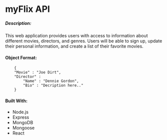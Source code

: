 # myFlix API

##### Description:
This web application provides users with access to information about 
different movies, directors, and genres. Users will be able to sign up, 
update their personal information, and create a list of their favorite movies.

#### Object Format:
        { 
        "Movie" : "Joe Dirt", 
        "Director" : 
            "Name" : "Dennie Gordon",
            "Bio" : "Decription here.."
        }
        

#### Built With:
- Node.js
- Express
- MongoDB
- Mongoose
- React 